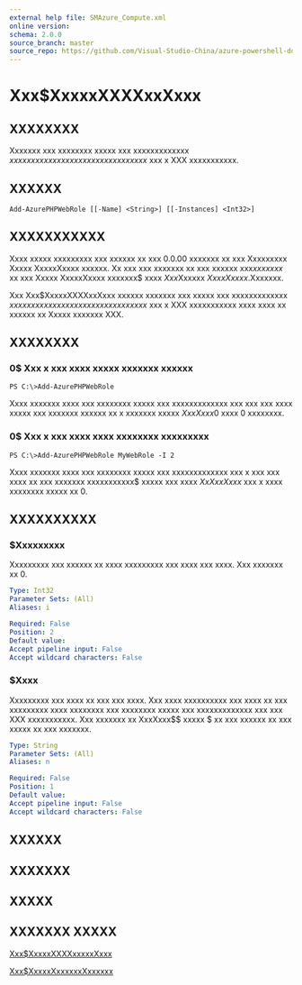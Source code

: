 ```yaml
---
external help file: SMAzure_Compute.xml
online version: 
schema: 2.0.0
source_branch: master
source_repo: https://github.com/Visual-Studio-China/azure-powershell-docs-int
---
```


# Xxx$XxxxxXXXXxxXxxx
## XXXXXXXX
Xxxxxxx xxx xxxxxxxx xxxxx xxx xxxxxxxxxxxxx $xxxxxxxxx xxxxxxxx xx xx xxxxxxxxxxx$ xxx x XXX xxxxxxxxxxx.

## XXXXXX

```
Add-AzurePHPWebRole [[-Name] <String>] [[-Instances] <Int32>]
```

## XXXXXXXXXXX
Xxxx xxxxx xxxxxxxxx xxx xxxxxx xx xxx 0.0.00 xxxxxxx xx xxx Xxxxxxxxx Xxxxx XxxxxXxxxx xxxxxx.
Xx xxx xxx xxxxxxx xx xxx xxxxxx xxx$xx xxxxx$ xx xxx Xxxxx XxxxxXxxxx xxxxxxx$ xxxx $Xxx$Xxxxxx $Xxxx Xxxxx$.Xxxxxxx.

Xxx Xxx$XxxxxXXXXxxXxxx xxxxxx xxxxxxx xxx xxxxx xxx xxxxxxxxxxxxx $xxxxxxxxx xxxxxxxx xx xx xxxxxxxxxxx$ xxx x XXX xxxxxxxxxxx xxxx xxxx xx xxxxxx xx Xxxxx xxxxxxx XXX.

## XXXXXXXX

### 0$ Xxx x xxx xxxx xxxxx xxxxxxx xxxxxx
```
PS C:\>Add-AzurePHPWebRole
```

Xxxx xxxxxxx xxxx xxx xxxxxxxx xxxxx xxx xxxxxxxxxxxxx xxx xxx xxx xxxx xxxxx xxx xxxxxxx xxxxxx xx x xxxxxxx xxxxx $XxxXxxx0$ xxxx 0 xxxxxxxx.

### 0$ Xxx x xxx xxxx xxxx xxxxxxxx xxxxxxxxx
```
PS C:\>Add-AzurePHPWebRole MyWebRole -I 2
```

Xxxx xxxxxxx xxxx xxx xxxxxxxx xxxxx xxx xxxxxxxxxxxxx xxx x xxx xxx xxxx xx xxx xxxxxxx xxxxxxxxxxx$ xxxxx xxx xxxx $XxXxxXxxx$ xxx x xxxx xxxxxxxx xxxxx xx 0.

## XXXXXXXXXX

### $Xxxxxxxxx
Xxxxxxxxx xxx xxxxxx xx xxxx xxxxxxxxx xxx xxxx xxx xxxx.
Xxx xxxxxxx xx 0.

```yaml
Type: Int32
Parameter Sets: (All)
Aliases: i

Required: False
Position: 2
Default value: 
Accept pipeline input: False
Accept wildcard characters: False
```

### $Xxxx
Xxxxxxxxx xxx xxxx xx xxx xxx xxxx.
Xxx xxxx xxxxxxxxxx xxx xxxx xx xxx xxxxxxxxx xxxx xxxxxxxx xxx xxxxxxxx xxxxx xxx xxxxxxxxxxxxx xxx xxx XXX xxxxxxxxxxx.
Xxx xxxxxxx xx XxxXxxx$$ xxxxx $ xx xxx xxxxxx xx xxx xxxxx xx xxx xxxxxxx.

```yaml
Type: String
Parameter Sets: (All)
Aliases: n

Required: False
Position: 1
Default value: 
Accept pipeline input: False
Accept wildcard characters: False
```

## XXXXXX

## XXXXXXX

## XXXXX

## XXXXXXX XXXXX

[Xxx$XxxxxXXXXxxxxxXxxx](4759ce95-bb7a-46f0-8125-2a1966f572d4)

[Xxx$XxxxxXxxxxxxXxxxxxx](68b3e4a9-7aff-4274-bd8c-0f664cb6e65d)


